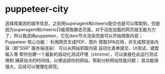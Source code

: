 # puppeteer-city
选择爬美团的城市信息，之前用superagent和cheerio配合也是可以爬取到，但是因为superagent和cheerio只能爬取静态页面，对于动态加载的网页就无能为力了，所以我选择puppeteer，它在dom节点渲染完就可以开始爬取内容；Puppeteer 核心功能：
利用网页生成PDF、图片
爬取SPA应用，并生成预渲染内容（即“SSR” 服务端渲染）
可以从网站抓取内容
自动化表单提交、UI测试、键盘输入等
帮你创建一个最新的自动化测试环境（chrome），可以直接在此运行测试用例
捕获站点的时间线，以便追踪你的网站，帮助分析网站性能问题；
其功能很强大，后续可以慢慢在研究。
